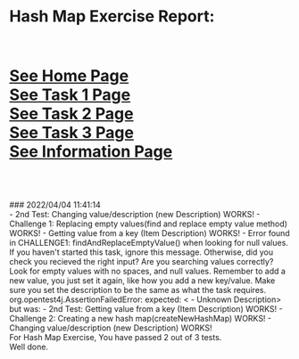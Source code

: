 # Hash Map Exercise Report: 
 <br/>[See Home Page ](/README.md)
 <br/>[See Task 1 Page ](/Task1.md)
 <br/>[See Task 2 Page ](/Task2.md)
 <br/>[See Task 3 Page ](/Task3.md)
 <br/>[See Information Page ](/Info.md)
 <br/><br> 
==================
<br>
### 2022/04/04 11:41:14 
 <br>
 - 2nd Test: Changing value/description (new Description) WORKS! 
 - Challenge 1: Replacing empty values(find and replace empty value method) WORKS! 
 - Getting value from a key (Item Description) WORKS! 
 - Error found in CHALLENGE1: findAndReplaceEmptyValue() when looking for null values. If you haven't started this task, ignore this message. 
   Otherwise, did you check you recieved the right input? Are you searching values correctly? 
   Look for empty values with no spaces, and null values. Remember to add a new value, you just set it again, like how you add a new key/value. 
   Make sure you set the description to be the same as what the task requires. 
org.opentest4j.AssertionFailedError: expected: < - Unknown Description> but was: <Unknown Description>
 - 2nd Test: Getting value from a key (Item Description) WORKS! 
 - Challenge 2: Creating a new hash map(createNewHashMap) WORKS! 
 - Changing value/description (new Description) WORKS! 

 <br>
For Hash Map Exercise, You have passed 2 out of 3 tests. 
 <br>
Well done.
 <br>